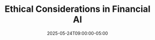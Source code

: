 ---
title: "Ethical Considerations in Financial AI"
date: 2025-05-24T09:00:00-05:00
draft: false
description: "Navigate the complex ethical landscape of AI implementation in finance, including bias, transparency, privacy and compliance concerns."
slug: "ethical-considerations-financial-ai"
tags: ["finance ethics", "AI ethics", "algorithmic bias", "financial compliance", "responsible AI"]
categories: ["Finance Leadership in the AI Era"]
series: ["Financial Leadership in the AI Era"]
series_order: 4
showToc: true
---
